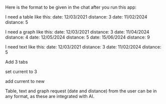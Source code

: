 Here is the format to be given in the chat after you run this app:

I need a table like this:
date: 12/03/2021 distance: 3
date: 11/02/2024 distance: 5



I need a graph like this:
date: 12/03/2021 distance: 3
date: 11/04/2024 distance: 4
date: 12/05/2024 distance: 5
date: 15/06/2024 distance: 9



I need text like this:
date: 12/03/2021 distance: 3
date: 11/02/2024 distance: 5


Add 3 tabs


set current to 3

add current to new 


Table, text and graph request (date and distance) from the user can be in any format, as these are integrated with AI.
